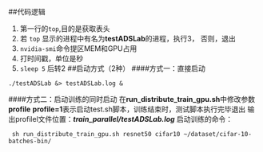 ##代码逻辑
1. 第一行的``top``,目的是获取表头
2. 若 ``top`` 显示的进程中有名为**testADSLab**的进程，执行3，
   否则，退出 
3. ``nvidia-smi``命令提区MEM和GPU占用
4. 打时间戳，单位是秒
5. ``sleep 5`` 后转2
##启动方式（2种）
####方式一：直接启动
```shell
./testADSLab &> testADSLab.log &
```

####方式二：启动训练的同时启动
在**run_distribute_train_gpu.sh**中修改参数**profile**
**profile=1**表示启动test.sh脚本，训练结束时，测试脚本执行完毕退出
输出profilel文件位置：***train_parallel/testADSLab.log***
启动训练的命令：
```shell
 sh run_distribute_train_gpu.sh resnet50 cifar10 ~/dataset/cifar-10-batches-bin/
```
